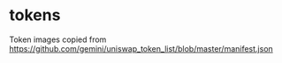 # tokens

Token images copied from
https://github.com/gemini/uniswap_token_list/blob/master/manifest.json
